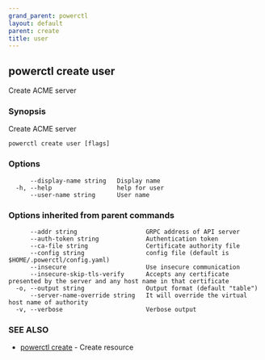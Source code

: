 ```yaml
---
grand_parent: powerctl
layout: default
parent: create
title: user
---
```

## powerctl create user

Create ACME server

### Synopsis

Create ACME server

```
powerctl create user [flags]
```

### Options

```
      --display-name string   Display name
  -h, --help                  help for user
      --user-name string      User name
```

### Options inherited from parent commands

```
      --addr string                   GRPC address of API server
      --auth-token string             Authentication token
      --ca-file string                Certificate authority file
      --config string                 config file (default is $HOME/.powerctl/config.yaml)
      --insecure                      Use insecure communication
      --insecure-skip-tls-verify      Accepts any certificate presented by the server and any host name in that certificate
  -o, --output string                 Output format (default "table")
      --server-name-override string   It will override the virtual host name of authority
  -v, --verbose                       Verbose output
```

### SEE ALSO

* [powerctl create](powerctl_create.md)	 - Create resource
